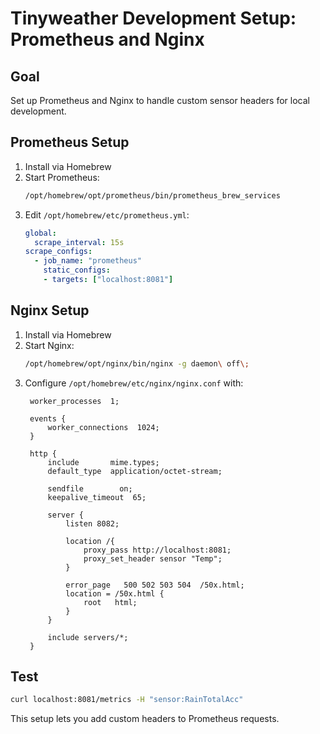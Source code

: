 # Tinyweather Development Setup: Prometheus and Nginx

## Goal
Set up Prometheus and Nginx to handle custom sensor headers for local development.

## Prometheus Setup
1. Install via Homebrew
2. Start Prometheus: 
   ```bash
   /opt/homebrew/opt/prometheus/bin/prometheus_brew_services
   ```
3. Edit `/opt/homebrew/etc/prometheus.yml`:
   ```yaml
   global:
     scrape_interval: 15s
   scrape_configs:
     - job_name: "prometheus"
       static_configs:
       - targets: ["localhost:8081"]
   ```

## Nginx Setup
1. Install via Homebrew
2. Start Nginx: 
   ```bash
   /opt/homebrew/opt/nginx/bin/nginx -g daemon\ off\;
   ```
3. Configure `/opt/homebrew/etc/nginx/nginx.conf` with:
   ```nginx
    worker_processes  1;

    events {
        worker_connections  1024;
    }

    http {
        include       mime.types;
        default_type  application/octet-stream;
        
        sendfile        on;
        keepalive_timeout  65;

        server {
            listen 8082;
            
            location /{
                proxy_pass http://localhost:8081;
                proxy_set_header sensor "Temp";
            }

            error_page   500 502 503 504  /50x.html;
            location = /50x.html {
                root   html;
            }
        }

        include servers/*;
    }
   ```

## Test
```bash
curl localhost:8081/metrics -H "sensor:RainTotalAcc"
```

This setup lets you add custom headers to Prometheus requests.
